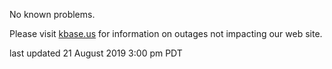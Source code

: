 No known problems.

Please visit <a href="https://kbase.us">kbase.us</a> for information on outages not impacting our web site.

last updated 21 August 2019 3:00 pm PDT
